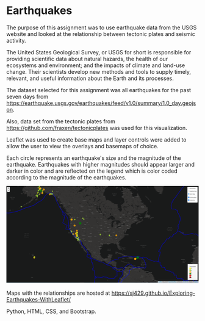 # Earthquakes


 The purpose of this assignment was to use earthquake data from the USGS website and looked at the relationship between tectonic plates and seismic activity.  


The United States Geological Survey, or USGS for short is responsible for providing scientific data about natural hazards, the health of our ecosystems and environment; and the impacts of climate and land-use change. Their scientists develop new methods and tools to supply timely, relevant, and useful information about the Earth and its processes.



The dataset selected for this assignment was all earthquakes for the past seven days from https://earthquake.usgs.gov/earthquakes/feed/v1.0/summary/1.0_day.geojson.

Also, data set from the tectonic plates from https://github.com/fraxen/tectonicplates was used for this visualization.

 
Leaflet was used to create base maps and layer controls were added to allow the user to view the overlays and basemaps of choice. 

Each circle represents an earthquake's size and the magnitude of the earthquake.  Earthquakes with higher magnitudes should appear larger and darker in color and are reflected on the legend which is color coded according to the magnitude of the earthquakes.


![](Leaflet-Step-1/Images/Capture%20faultline%20final.PNG)




Maps with the relationships are hosted at https://sj429.github.io/Exploring-Earthquakes-WithLeaflet/



Python, HTML, CSS, and Bootstrap.


